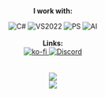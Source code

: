 
<div align="center">
  <b>I work with:</b>
  <br>
  
  ![C#](https://img.shields.io/badge/C%23-239120?style=for-the-badge&logo=c-sharp&logoColor=white) 
  ![VS2022](https://img.shields.io/badge/VS-5C2D91?style=for-the-badge&logo=visual%20studio&logoColor=white)
  ![PS](https://img.shields.io/badge/Photoshop-31A8FF?style=for-the-badge&logo=Adobe%20Photoshop&logoColor=white)
  ![AI](https://img.shields.io/badge/Illustrator-FF9A00?style=for-the-badge&logo=adobe%20illustrator&logoColor=white)
  <br> <br>
   <b>Links:</b>
  <br>
  <a href="https://ko-fi.com/kkzkkz" alt="Donate on Ko-Fi">
  ![ko-fi](https://img.shields.io/badge/Ko--fi-F16061?style=for-the-badge&logo=ko-fi&logoColor=white)
  <a href="https://discord.gg/xT7zyjzjtY" alt="Discord Contact">
    ![Discord](https://dcbadge.vercel.app/api/shield/188685549236781058)</a>
  <br> <br> <br>
  <img src="https://github-readme-stats.vercel.app/api?username=k-kz&count_private=true&show_icons=true&theme=github_dark&hide=issues,stars&custom_title=k-kz's GitHub Stats&border_color=58A6FF" />
  <br>
  <img src="https://github-readme-stats.vercel.app/api/pin/?username=Nik-Potokar&repo=XIVSlothCombo&border_color=58A6FF&theme=github_dark&show_owner=true" />
</div>
